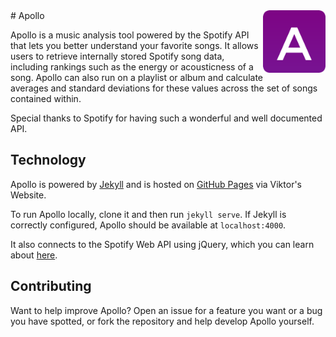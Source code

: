 <img src="logo.png?raw=true" align="right" width="100">
# Apollo

Apollo is a music analysis tool powered by the Spotify API that lets you better understand your favorite songs. It allows users to retrieve internally stored Spotify song data, including rankings such as the energy or acousticness of a song. Apollo can also run on a playlist or album and calculate averages and standard deviations for these values across the set of songs contained within.

Special thanks to Spotify for having such a wonderful and well documented API.

## Technology
Apollo is powered by [Jekyll](https://jekyllrb.com/) and is hosted on [GitHub Pages](https://pages.github.com/) via Viktor's Website.

To run Apollo locally, clone it and then run `jekyll serve`. If Jekyll is correctly configured, Apollo should be available at `localhost:4000`.

It also connects to the Spotify Web API using jQuery, which you can learn about [here](https://developer.spotify.com/web-api/).

## Contributing
Want to help improve Apollo? Open an issue for a feature you want or a bug you have spotted, or fork the repository and help develop Apollo yourself.
